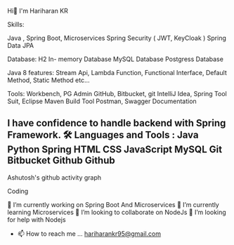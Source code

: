 Hi👋 I'm Hariharan KR



Skills:

Java , Spring Boot, Microservices
Spring Security ( JWT, KeyCloak )
Spring Data JPA


Database:
H2 In- memory Database
MySQL Database
Postgress Database

Java 8 features:
Stream Api, Lambda Function, Functional Interface, Default Method, Static Method etc...

Tools:
Workbench, PG Admin
GitHub, Bitbucket, git
IntelliJ Idea, Spring Tool Suit, Eclipse
Maven Build Tool
Postman, Swagger Documentation

I have confidence to handle backend with Spring Framework.
🛠️ Languages and Tools :
Java Python  Spring HTML CSS JavaScript  MySQL  Git  Bitbucket  Github  Github
---------------------------------------------------------------------------------------------------------------------------------------------------
Ashutosh's github activity graph

Coding

🔭 I’m currently working on Spring Boot And Microservices
🌱 I’m currently learning Microservices
👯 I’m looking to collaborate on NodeJs
🤔 I’m looking for help with Nodejs
- 📫 How to reach me ... hariharankr95@gmail.com
